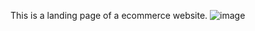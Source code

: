 This is a landing page of a ecommerce website. 
![image](https://github.com/CodewothArjun/Landing_page/assets/87361716/27d02c56-571a-4cd3-9f93-9e845f393095)
